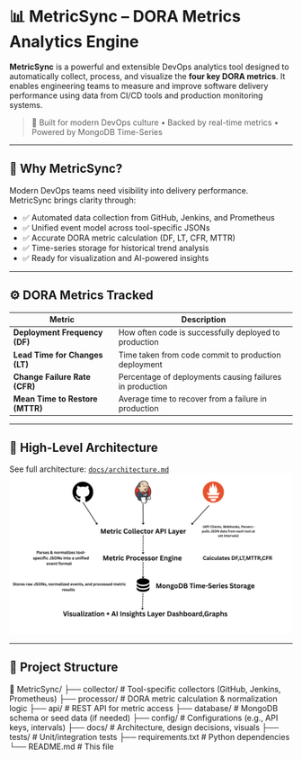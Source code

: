 # 📊 MetricSync – DORA Metrics Analytics Engine

**MetricSync** is a powerful and extensible DevOps analytics tool designed to automatically collect, process, and visualize the **four key DORA metrics**. It enables engineering teams to measure and improve software delivery performance using data from CI/CD tools and production monitoring systems.

> 🚀 Built for modern DevOps culture • Backed by real-time metrics • Powered by MongoDB Time-Series

---

## 📌 Why MetricSync?

Modern DevOps teams need visibility into delivery performance. MetricSync brings clarity through:

- ✅ Automated data collection from GitHub, Jenkins, and Prometheus  
- ✅ Unified event model across tool-specific JSONs  
- ✅ Accurate DORA metric calculation (DF, LT, CFR, MTTR)  
- ✅ Time-series storage for historical trend analysis  
- ✅ Ready for visualization and AI-powered insights  

---

## ⚙️ DORA Metrics Tracked

| Metric                 | Description                                                                 |
|------------------------|-----------------------------------------------------------------------------|
| **Deployment Frequency (DF)** | How often code is successfully deployed to production                 |
| **Lead Time for Changes (LT)** | Time taken from code commit to production deployment               |
| **Change Failure Rate (CFR)** | Percentage of deployments causing failures in production             |
| **Mean Time to Restore (MTTR)** | Average time to recover from a failure in production               |

---

## 🧠 High-Level Architecture

See full architecture: [`docs/architecture.md`](docs/architecture.md)  
![Architecture Diagram](docs/architecture.png)

---

## 📁 Project Structure


📁 MetricSync/
├── collector/         # Tool-specific collectors (GitHub, Jenkins, Prometheus)
├── processor/         # DORA metric calculation & normalization logic
├── api/               # REST API for metric access
├── database/          # MongoDB schema or seed data (if needed)
├── config/            # Configurations (e.g., API keys, intervals)
├── docs/              # Architecture, design decisions, visuals
├── tests/             # Unit/integration tests
├── requirements.txt   # Python dependencies
└── README.md          # This file


